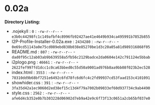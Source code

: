 0.02a
=====

**Directory Listing:**

 - .nojekyll : `0` : `-rw-r--r--` - `e3b0c44298fc1c149afbf4c8996fb92427ae41e4649b934ca495991b7852b855`
 - I2P-Profile-Installer-0.02a.exe : `2434280` : `-rw-r--r--` - `0e69cd51143a0e75cd089ebd838b038e85270be1d3c20a05a81d989316868f05`
 - README.md : `807` : `-rw-r--r--` - `dad0f95c12ab03ab9b639558a5fb56c2129badce2da0604e142c791124e5bbab`
 - i2plogo.png : `46661` : `-rw-r--r--` - `2622fef997fd1dcc1c0ca63bbed0c55d50a9001ad976b8aa9bb08f023b2ec528`
 - index.html : `3553` : `-rw-r--r--` - `78310dd9b68bf7251e6492c6fd78fc6d6fc4c2fd99937cd53faad153c4101091`
 - showhider.css : `391` : `-rw-r--r--` - `3fa35d42a1ec9060d2ed38ef15c13d4f79a7002b09033ef60d937734c9ab4490`
 - style.css : `2562` : `-rw-r--r--` - `afe6d4cb352e0b7b303228d06902d7eb9a42e9c6f73f13c0651a2cb65bf037e0`
